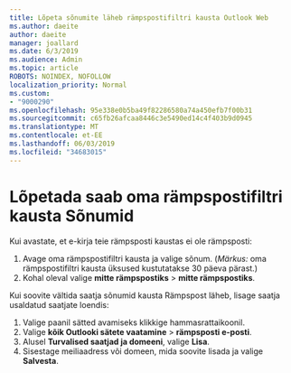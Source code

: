 ```yaml
---
title: Lõpeta sõnumite läheb rämpspostifiltri kausta Outlook Web
ms.author: daeite
author: daeite
manager: joallard
ms.date: 6/3/2019
ms.audience: Admin
ms.topic: article
ROBOTS: NOINDEX, NOFOLLOW
localization_priority: Normal
ms.custom:
- "9000290"
ms.openlocfilehash: 95e338e0b5ba49f82286580a74a450efb7f00b31
ms.sourcegitcommit: c65fb26afcaa8446c3e5490ed14c4f403b9d0945
ms.translationtype: MT
ms.contentlocale: et-EE
ms.lasthandoff: 06/03/2019
ms.locfileid: "34683015"
---
```

# <a name="stop-messages-from-going-to-your-junk-email-folder"></a>Lõpetada saab oma rämpspostifiltri kausta Sõnumid

Kui avastate, et e-kirja teie rämpsposti kaustas ei ole rämpsposti:

1. Avage oma rämpspostifiltri kausta ja valige sõnum. (*Märkus:* oma rämpspostifiltri kausta üksused kustutatakse 30 päeva pärast.)
1. Kohal oleval valige **mitte rämpspostiks** > **mitte rämpspostiks**.

Kui soovite vältida saatja sõnumid kausta Rämpspost läheb, lisage saatja usaldatud saatjate loendis:

1. Valige paanil sätted avamiseks klikkige hammasrattaikoonil.
1. Valige **kõik Outlooki sätete vaatamine** > **rämpsposti e-posti**.
1. Alusel **Turvalised saatjad ja domeeni**, valige **Lisa**.
1. Sisestage meiliaadress või domeen, mida soovite lisada ja valige **Salvesta**.